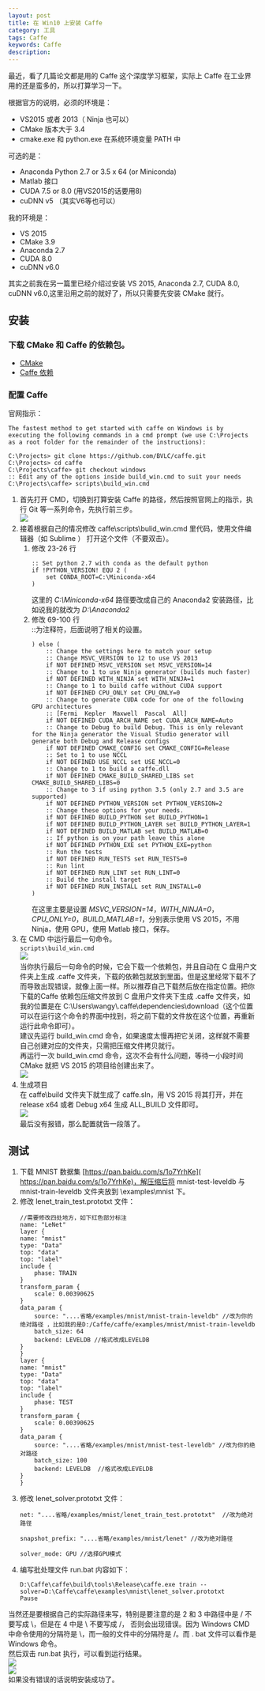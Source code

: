 ```yaml
---
layout: post
title: 在 Win10 上安装 Caffe
category: 工具
tags: Caffe
keywords: Caffe
description:
---
```

最近，看了几篇论文都是用的 Caffe 这个深度学习框架，实际上 Caffe 在工业界用的还是蛮多的，所以打算学习一下。

根据官方的说明，必须的环境是：
* VS2015 或者 2013（ Ninja 也可以）
* CMake 版本大于 3.4
* cmake.exe 和 python.exe 在系统环境变量 PATH 中  

可选的是：
* Anaconda Python 2.7 or 3.5 x 64 (or Miniconda)
* Matlab 接口
* CUDA 7.5 or 8.0 (用VS2015的话要用8)
* cuDNN v5 （其实V6等也可以）

我的环境是：
* VS 2015
* CMake 3.9
* Anaconda 2.7
* CUDA 8.0
* cuDNN v6.0

其实之前我在另一篇里已经介绍过安装 VS 2015, Anaconda 2.7, CUDA 8.0, cuDNN v6.0,这里沿用之前的就好了，所以只需要先安装 CMake 就行。
## 安装
### 下载 CMake 和 Caffe 的依赖包。
* [CMake](https://cmake.org/download/)
* [Caffe 依赖](https://github.com/willyd/caffe-builder/releases/ )
### 配置 Caffe
官网指示：
```
The fastest method to get started with caffe on Windows is by executing the following commands in a cmd prompt (we use C:\Projects as a root folder for the remainder of the instructions):

C:\Projects> git clone https://github.com/BVLC/caffe.git
C:\Projects> cd caffe
C:\Projects\caffe> git checkout windows
:: Edit any of the options inside build_win.cmd to suit your needs
C:\Projects\caffe> scripts\build_win.cmd
```
1. 首先打开 CMD，切换到打算安装 Caffe 的路径，然后按照官网上的指示，执行 Git 等一系列命令，先执行前三步。  
![](http://ww1.sinaimg.cn/mw690/006CYpBYly1fnzzofg0d0j30fk071mx4.jpg)
2. 接着根据自己的情况修改 caffe\scripts\bulid_win.cmd 里代码，使用文件编辑器（如 Sublime ） 打开这个文件（不要双击）。
    1. 修改 23-26 行
        ```DOS
        :: Set python 2.7 with conda as the default python
        if !PYTHON_VERSION! EQU 2 (
            set CONDA_ROOT=C:\Miniconda-x64
        )
        ```  
         这里的 *C:\Miniconda-x64* 路径要改成自己的 Anaconda2 安装路径，比如说我的就改为 *D:\Anaconda2*
    2. 修改 69-100 行  
        ::为注释符，后面说明了相关的设置。
        ```DOS
        ) else (
            :: Change the settings here to match your setup
            :: Change MSVC_VERSION to 12 to use VS 2013
            if NOT DEFINED MSVC_VERSION set MSVC_VERSION=14 
            :: Change to 1 to use Ninja generator (builds much faster)
            if NOT DEFINED WITH_NINJA set WITH_NINJA=1
            :: Change to 1 to build caffe without CUDA support
            if NOT DEFINED CPU_ONLY set CPU_ONLY=0
            :: Change to generate CUDA code for one of the following GPU architectures
            :: [Fermi  Kepler  Maxwell  Pascal  All]
            if NOT DEFINED CUDA_ARCH_NAME set CUDA_ARCH_NAME=Auto
            :: Change to Debug to build Debug. This is only relevant for the Ninja generator the Visual Studio generator will generate both Debug and Release configs
            if NOT DEFINED CMAKE_CONFIG set CMAKE_CONFIG=Release
            :: Set to 1 to use NCCL
            if NOT DEFINED USE_NCCL set USE_NCCL=0
            :: Change to 1 to build a caffe.dll
            if NOT DEFINED CMAKE_BUILD_SHARED_LIBS set CMAKE_BUILD_SHARED_LIBS=0
            :: Change to 3 if using python 3.5 (only 2.7 and 3.5 are supported)
            if NOT DEFINED PYTHON_VERSION set PYTHON_VERSION=2
            :: Change these options for your needs.
            if NOT DEFINED BUILD_PYTHON set BUILD_PYTHON=1
            if NOT DEFINED BUILD_PYTHON_LAYER set BUILD_PYTHON_LAYER=1
            if NOT DEFINED BUILD_MATLAB set BUILD_MATLAB=0
            :: If python is on your path leave this alone
            if NOT DEFINED PYTHON_EXE set PYTHON_EXE=python
            :: Run the tests
            if NOT DEFINED RUN_TESTS set RUN_TESTS=0
            :: Run lint
            if NOT DEFINED RUN_LINT set RUN_LINT=0
            :: Build the install target
            if NOT DEFINED RUN_INSTALL set RUN_INSTALL=0
        )
        ```
        在这里主要是设置 *MSVC_VERSION=14*，*WITH_NINJA=0*，*CPU_ONLY=0*，*BUILD_MATLAB=1*，分别表示使用 VS 2015，不用 Ninja，使用 GPU，使用 Matlab 接口，保存。
3. 在 CMD 中运行最后一句命令。  
`scripts\build_win.cmd`  
![](http://ww1.sinaimg.cn/mw690/006CYpBYly1fo00ergsd4j30qs0ctdg1.jpg)  
当你执行最后一句命令的时候，它会下载一个依赖包，并且自动在 C 盘用户文件夹上生成 .caffe 文件夹，下载的依赖包就放到里面。但是这里经常下载不了而导致出现错误，就像上面一样。所以推荐自己下载然后放在指定位置。把你下载的Caffe 依赖包压缩文件放到 C 盘用户文件夹下生成 .caffe 文件夹，如我的位置是在 C:\Users\wangy\\.caffe\dependencies\download（这个位置可以在运行这个命令的界面中找到，将之前下载的文件放在这个位置，再重新运行此命令即可）。   
建议先运行 build_win.cmd 命令，如果速度太慢再把它关闭，这样就不需要自己创建对应的文件夹，只需把压缩文件拷贝就行。    
再运行一次 build_win.cmd 命令，这次不会有什么问题，等待一小段时间 CMake 就把 VS 2015 的项目给创建出来了。  
![](http://ww1.sinaimg.cn/mw690/006CYpBYly1fo00xfnsbgj30np0clweu.jpg)
4. 生成项目  
在 caffe\build 文件夹下就生成了 caffe.sln，用 VS 2015 将其打开，并在release x64 或者 Debug x64 生成 ALL_BUILD 文件即可。  
![](http://ww1.sinaimg.cn/mw690/006CYpBYly1fo00zujmifj30eb0cygm2.jpg)  
最后没有报错，那么配置就告一段落了。
## 测试
1. 下载 MNIST 数据集 [https://pan.baidu.com/s/1o7YrhKe](​https://pan.baidu.com/s/1o7YrhKe)，解压缩后将 mnist-test-leveldb 与 mnist-train-leveldb 文件夹放到 \examples\mnist 下。
2. 修改 lenet_train_test.prototxt 文件：
    ```DOS
    //需要修改四处地方，如下红色部分标注  
    name: "LeNet"  
    layer {  
    name: "mnist"  
    type: "Data"  
    top: "data"  
    top: "label"  
    include {  
        phase: TRAIN  
    }  
    transform_param {  
        scale: 0.00390625  
    }  
    data_param {  
        source: "....省略/examples/mnist/mnist-train-leveldb" //改为你的绝对路径 ，比如我的是D:/Caffe/caffe/examples/mnist/mnist-train-leveldb
        batch_size: 64  
        backend: LEVELDB //格式改成LEVELDB  
    }  
    }  
    layer {  
    name: "mnist"  
    type: "Data"  
    top: "data"  
    top: "label"  
    include {  
        phase: TEST  
    }  
    transform_param {  
        scale: 0.00390625  
    }  
    data_param {  
        source: "....省略/examples/mnist/mnist-test-leveldb" //改为你的绝对路径  
        batch_size: 100  
        backend: LEVELDB  //格式改成LEVELDB  
    }  
    }  
    ```
3. 修改 lenet_solver.prototxt 文件：
    ```DOS
    net: "....省略/examples/mnist/lenet_train_test.prototxt"  //改为绝对路径  

    snapshot_prefix: "....省略/examples/mnist/lenet" //改为绝对路径  

    solver_mode: GPU //选择GPU模式
    ```
4. 编写批处理文件 run.bat 内容如下：
    ```DOS
    D:\Caffe\caffe\build\tools\Release\caffe.exe train --solver=D:\Caffe\caffe\examples\mnist\lenet_solver.prototxt
    Pause 
    ```
当然还是要根据自己的实际路径来写，特别是要注意的是 2 和 3 中路径中是 / 不要写成 \，但是在 4 中是 \ 不要写成 /， 否则会出现错误。因为 Windows CMD 中命令使用的分隔符是 \，而一般的文件中的分隔符是 /。而 . bat 文件可以看作是 Windows 命令。  
然后双击 run.bat 执行，可以看到运行结果。  
![](http://ww1.sinaimg.cn/mw690/006CYpBYly1fo01vgemqgj30qs0ctdg1.jpg)  
![](http://ww1.sinaimg.cn/mw690/006CYpBYly1fo01vv43dnj30qy0asdgd.jpg)  
如果没有错误的话说明安装成功了。
 
